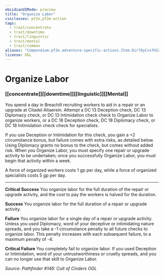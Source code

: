 ```yaml
---
obsidianUIMode: preview
title: "Organize Labor"
cssclasses: pf2e,pf2e-action
tags:
  - trait/concentrate
  - trait/downtime
  - trait/linguistic
  - trait/mental
  - trait/common
aliases: "Compendium.pf2e.adventure-specific-actions.Item.Dir7OyCss7H1XQGX"
license: OGL
---
```

# Organize Labor

### [[concentrate]][[downtime]][[linguistic]][[Mental]]






You spend a day in Breachill recruiting workers to aid in a repair or an upgrade at Citadel Altaerein. Attempt a DC 13 Deception check, DC 13 Diplomacy check, or DC 13 Intimidation check check to Organize Labor to organize workers, or a DC 18 Deception check, DC 18 Diplomacy check, or DC 18 Intimidation check check for specialists.

If you use Deception or Intimidation for this check, you gain a +2 circumstance bonus, but failure comes with extra risks, as detailed below. Using Diplomacy grants no bonus to the check, but comes without added risk. When you Organize Labor, you must specify one repair or upgrade activity to be undertaken; once you successfully Organize Labor, you must begin that activity within a week.

A force of organized workers costs 1 gp per day, while a force of organized specialists costs 5 gp per day.

* * *

**Critical Success** You organize labor for the full duration of the repair or upgrade activity, and the cost to pay the workers is halved for the duration.

**Success** You organize labor for the full duration of a repair or upgrade activity.

**Failure** You organize labor for a single day of a repair or upgrade activity. Unless you used Diplomacy, word of your deceptive or intimidating nature spreads, and you take a -1 circumstance penalty to all future checks to organize labor. This penalty increases with each subsequent failure, to a maximum penalty of -4.

**Critical Failure** You completely fail to organize labor. If you used Deception or Intimidation, word of your untrustworthiness or cruelty spreads, and you can no longer use that skill to Organize Labor.

*Source: Pathfinder #146: Cult of Cinders*
*OGL*